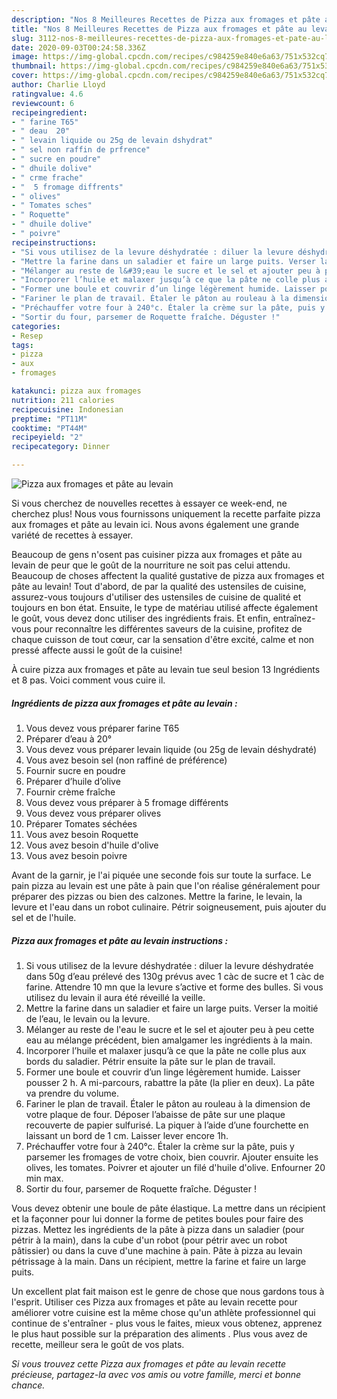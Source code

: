 ```yaml
---
description: "Nos 8 Meilleures Recettes de Pizza aux fromages et pâte au levain"
title: "Nos 8 Meilleures Recettes de Pizza aux fromages et pâte au levain"
slug: 3112-nos-8-meilleures-recettes-de-pizza-aux-fromages-et-pate-au-levain
date: 2020-09-03T00:24:58.336Z
image: https://img-global.cpcdn.com/recipes/c984259e840e6a63/751x532cq70/pizza-aux-fromages-et-pate-au-levain-photo-principale-de-la-recette.jpg
thumbnail: https://img-global.cpcdn.com/recipes/c984259e840e6a63/751x532cq70/pizza-aux-fromages-et-pate-au-levain-photo-principale-de-la-recette.jpg
cover: https://img-global.cpcdn.com/recipes/c984259e840e6a63/751x532cq70/pizza-aux-fromages-et-pate-au-levain-photo-principale-de-la-recette.jpg
author: Charlie Lloyd
ratingvalue: 4.6
reviewcount: 6
recipeingredient:
- " farine T65"
- " deau  20"
- " levain liquide ou 25g de levain dshydrat"
- " sel non raffin de prfrence"
- " sucre en poudre"
- " dhuile dolive"
- " crme frache"
- "  5 fromage diffrents"
- " olives"
- " Tomates sches"
- " Roquette"
- " dhuile dolive"
- " poivre"
recipeinstructions:
- "Si vous utilisez de la levure déshydratée : diluer la levure déshydratée dans 50g d’eau prélevé des 130g prévus avec 1 càc de sucre et 1 càc de farine. Attendre 10 mn que la levure s’active et forme des bulles. Si vous utilisez du levain il aura été réveillé la veille."
- "Mettre la farine dans un saladier et faire un large puits. Verser la moitié de l’eau, le levain ou la levure."
- "Mélanger au reste de l&#39;eau le sucre et le sel et ajouter peu à peu cette eau au mélange précédent, bien amalgamer les ingrédients à la main."
- "Incorporer l’huile et malaxer jusqu’à ce que la pâte ne colle plus aux bords du saladier. Pétrir ensuite la pâte sur le plan de travail."
- "Former une boule et couvrir d’un linge légèrement humide. Laisser pousser 2 h. A mi-parcours, rabattre la pâte (la plier en deux). La pâte va prendre du volume."
- "Fariner le plan de travail. Étaler le pâton au rouleau à la dimension de votre plaque de four. Déposer l’abaisse de pâte sur une plaque recouverte de papier sulfurisé. La piquer à l’aide d’une fourchette en laissant un bord de 1 cm. Laisser lever encore 1h."
- "Préchauffer votre four à 240°c. Étaler la crème sur la pâte, puis y parsemer les fromages de votre choix, bien couvrir. Ajouter ensuite les olives, les tomates. Poivrer et ajouter un filé d&#39;huile d&#39;olive. Enfourner 20 min max."
- "Sortir du four, parsemer de Roquette fraîche. Déguster !"
categories:
- Resep
tags:
- pizza
- aux
- fromages

katakunci: pizza aux fromages 
nutrition: 211 calories
recipecuisine: Indonesian
preptime: "PT11M"
cooktime: "PT44M"
recipeyield: "2"
recipecategory: Dinner

---
```



![Pizza aux fromages et pâte au levain](https://img-global.cpcdn.com/recipes/c984259e840e6a63/751x532cq70/pizza-aux-fromages-et-pate-au-levain-photo-principale-de-la-recette.jpg)

Si vous cherchez de nouvelles recettes à essayer ce week-end, ne cherchez plus! Nous vous fournissons uniquement la recette parfaite pizza aux fromages et pâte au levain ici. Nous avons également une grande variété de recettes à essayer.

Beaucoup de gens n'osent pas cuisiner pizza aux fromages et pâte au levain de peur que le goût de la nourriture ne soit pas celui attendu. Beaucoup de choses affectent la qualité gustative de pizza aux fromages et pâte au levain! Tout d'abord, de par la qualité des ustensiles de cuisine, assurez-vous toujours d'utiliser des ustensiles de cuisine de qualité et toujours en bon état. Ensuite, le type de matériau utilisé affecte également le goût, vous devez donc utiliser des ingrédients frais. Et enfin, entraînez-vous pour reconnaître les différentes saveurs de la cuisine, profitez de chaque cuisson de tout cœur, car la sensation d'être excité, calme et non pressé affecte aussi le goût de la cuisine!

<!--inarticleads1-->

À cuire pizza aux fromages et pâte au levain tue seul besion 13 Ingrédients et 8 pas. Voici comment vous cuire il.

##### Ingrédients de pizza aux fromages et pâte au levain :

1. Vous devez vous préparer  farine T65
1. Préparer  d’eau à 20°
1. Vous devez vous préparer  levain liquide (ou 25g de levain déshydraté)
1. Vous avez besoin  sel (non raffiné de préférence)
1. Fournir  sucre en poudre
1. Préparer  d’huile d’olive
1. Fournir  crème fraîche
1. Vous devez vous préparer  à 5 fromage différents
1. Vous devez vous préparer  olives
1. Préparer  Tomates séchées
1. Vous avez besoin  Roquette
1. Vous avez besoin  d&#39;huile d&#39;olive
1. Vous avez besoin  poivre


Avant de la garnir, je l&#39;ai piquée une seconde fois sur toute la surface. Le pain pizza au levain est une pâte à pain que l&#39;on réalise généralement pour préparer des pizzas ou bien des calzones. Mettre la farine, le levain, la levure et l&#39;eau dans un robot culinaire. Pétrir soigneusement, puis ajouter du sel et de l&#39;huile. 

<!--inarticleads2-->

##### Pizza aux fromages et pâte au levain instructions :

1. Si vous utilisez de la levure déshydratée : diluer la levure déshydratée dans 50g d’eau prélevé des 130g prévus avec 1 càc de sucre et 1 càc de farine. Attendre 10 mn que la levure s’active et forme des bulles. Si vous utilisez du levain il aura été réveillé la veille.
1. Mettre la farine dans un saladier et faire un large puits. Verser la moitié de l’eau, le levain ou la levure.
1. Mélanger au reste de l&#39;eau le sucre et le sel et ajouter peu à peu cette eau au mélange précédent, bien amalgamer les ingrédients à la main.
1. Incorporer l’huile et malaxer jusqu’à ce que la pâte ne colle plus aux bords du saladier. Pétrir ensuite la pâte sur le plan de travail.
1. Former une boule et couvrir d’un linge légèrement humide. Laisser pousser 2 h. A mi-parcours, rabattre la pâte (la plier en deux). La pâte va prendre du volume.
1. Fariner le plan de travail. Étaler le pâton au rouleau à la dimension de votre plaque de four. Déposer l’abaisse de pâte sur une plaque recouverte de papier sulfurisé. La piquer à l’aide d’une fourchette en laissant un bord de 1 cm. Laisser lever encore 1h.
1. Préchauffer votre four à 240°c. Étaler la crème sur la pâte, puis y parsemer les fromages de votre choix, bien couvrir. Ajouter ensuite les olives, les tomates. Poivrer et ajouter un filé d&#39;huile d&#39;olive. Enfourner 20 min max.
1. Sortir du four, parsemer de Roquette fraîche. Déguster !


Vous devez obtenir une boule de pâte élastique. La mettre dans un récipient et la façonner pour lui donner la forme de petites boules pour faire des pizzas. Mettez les ingrédients de la pâte à pizza dans un saladier (pour pétrir à la main), dans la cube d&#39;un robot (pour pétrir avec un robot pâtissier) ou dans la cuve d&#39;une machine à pain. Pâte à pizza au levain pétrissage à la main. Dans un récipient, mettre la farine et faire un large puits. 

<!--inarticleads1-->

<p>
Un excellent plat fait maison est le genre de chose que nous gardons tous à l'esprit. Utiliser ces Pizza aux fromages et pâte au levain recette pour améliorer votre cuisine est la même chose qu'un athlète professionnel qui continue de s'entraîner - plus vous le faites, mieux vous obtenez, apprenez le plus haut possible sur la préparation des aliments . Plus vous avez de recette, meilleur sera le goût de vos plats.
</p>

<p>
<i>Si vous trouvez cette Pizza aux fromages et pâte au levain recette précieuse, partagez-la avec vos amis ou votre famille, merci et bonne chance.</i>
</p>
